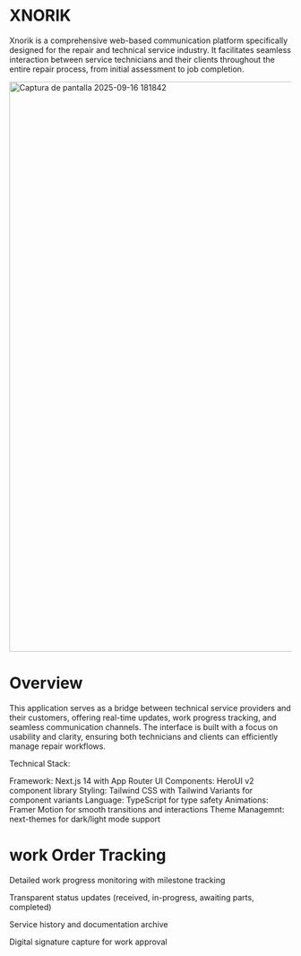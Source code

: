 # XNORIK

Xnorik is a comprehensive web-based communication platform specifically designed for the repair and technical service industry. It facilitates seamless interaction between service technicians and their clients throughout the entire repair process, from initial assessment to job completion.

<img width="1898" height="1017" alt="Captura de pantalla 2025-09-16 181842" src="https://github.com/user-attachments/assets/4f8ea9e7-ec9e-43b0-8fce-0077af90ba27" />


# Overview
This application serves as a bridge between technical service providers and their customers, offering real-time updates, work progress tracking, and seamless communication channels. The interface is built with a focus on usability and clarity, ensuring both technicians and clients can efficiently manage repair workflows.

Technical Stack:

Framework: Next.js 14 with App Router
UI Components: HeroUI v2 component library
Styling: Tailwind CSS with Tailwind Variants for component variants
Language: TypeScript for type safety
Animations: Framer Motion for smooth transitions and interactions
Theme Managemnt: next-themes for dark/light mode support


# work Order Tracking
Detailed work progress monitoring with milestone tracking

Transparent status updates (received, in-progress, awaiting parts, completed)

Service history and documentation archive

Digital signature capture for work approval
